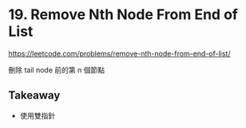 # 19. Remove Nth Node From End of List

<https://leetcode.com/problems/remove-nth-node-from-end-of-list/>

刪除 tail node 前的第 n 個節點

## Takeaway

- 使用雙指針
